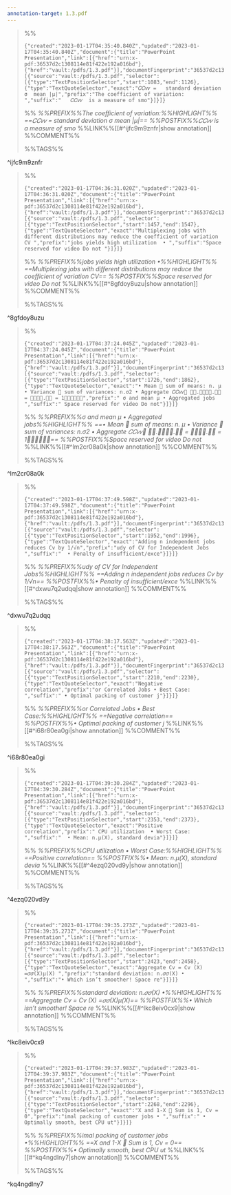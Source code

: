 ```yaml
---
annotation-target: 1.3.pdf
---
```



>%%
>```annotation-json
>{"created":"2023-01-17T04:35:40.840Z","updated":"2023-01-17T04:35:40.840Z","document":{"title":"PowerPoint Presentation","link":[{"href":"urn:x-pdf:36537d2c1308114e81f422e192a016bd"},{"href":"vault:/pdfs/1.3.pdf"}],"documentFingerprint":"36537d2c1308114e81f422e192a016bd"},"uri":"vault:/pdfs/1.3.pdf","target":[{"source":"vault:/pdfs/1.3.pdf","selector":[{"type":"TextPositionSelector","start":1083,"end":1126},{"type":"TextQuoteSelector","exact":"𝐶𝐶𝑣𝑣 =   standard deviation σ  mean |μ|","prefix":"The coefficient of variation:   ","suffix":"   𝐶𝐶𝑣𝑣  is a measure of smo"}]}]}
>```
>%%
>*%%PREFIX%%The coefficient of variation:%%HIGHLIGHT%% ==𝐶𝐶𝑣𝑣 =   standard deviation σ  mean |μ|== %%POSTFIX%%𝐶𝐶𝑣𝑣  is a measure of smo*
>%%LINK%%[[#^ijfc9m9znfr|show annotation]]
>%%COMMENT%%
>
>%%TAGS%%
>
^ijfc9m9znfr


>%%
>```annotation-json
>{"created":"2023-01-17T04:36:31.020Z","updated":"2023-01-17T04:36:31.020Z","document":{"title":"PowerPoint Presentation","link":[{"href":"urn:x-pdf:36537d2c1308114e81f422e192a016bd"},{"href":"vault:/pdfs/1.3.pdf"}],"documentFingerprint":"36537d2c1308114e81f422e192a016bd"},"uri":"vault:/pdfs/1.3.pdf","target":[{"source":"vault:/pdfs/1.3.pdf","selector":[{"type":"TextPositionSelector","start":1457,"end":1547},{"type":"TextQuoteSelector","exact":"Multiplexing jobs with different distributions may reduce the coefficient of variation CV ","prefix":"jobs yields high utilization  • ","suffix":"Space reserved for video Do not "}]}]}
>```
>%%
>*%%PREFIX%%jobs yields high utilization  •%%HIGHLIGHT%% ==Multiplexing jobs with different distributions may reduce the coefficient of variation CV== %%POSTFIX%%Space reserved for video Do not*
>%%LINK%%[[#^8gfdoy8uzu|show annotation]]
>%%COMMENT%%
>
>%%TAGS%%
>
^8gfdoy8uzu


>%%
>```annotation-json
>{"created":"2023-01-17T04:37:24.045Z","updated":"2023-01-17T04:37:24.045Z","document":{"title":"PowerPoint Presentation","link":[{"href":"urn:x-pdf:36537d2c1308114e81f422e192a016bd"},{"href":"vault:/pdfs/1.3.pdf"}],"documentFingerprint":"36537d2c1308114e81f422e192a016bd"},"uri":"vault:/pdfs/1.3.pdf","target":[{"source":"vault:/pdfs/1.3.pdf","selector":[{"type":"TextPositionSelector","start":1726,"end":1862},{"type":"TextQuoteSelector","exact":"• Mean  sum of means: n. μ • Variance  sum of variances: n.σ2 • Aggregate 𝐶𝐶𝑣𝑣 𝑛𝑛.𝜎𝜎𝑛𝑛.𝜇𝜇 = 𝜎𝜎𝑛𝑛.𝜇𝜇 = 1𝑛𝑛𝐶𝐶𝑣𝑣","prefix":" σ and mean μ • Aggregated jobs ","suffix":" Space reserved for video Do not"}]}]}
>```
>%%
>*%%PREFIX%%σ and mean μ • Aggregated jobs%%HIGHLIGHT%% ==• Mean  sum of means: n. μ • Variance  sum of variances: n.σ2 • Aggregate 𝐶𝐶𝑣𝑣 𝑛𝑛.𝜎𝜎𝑛𝑛.𝜇𝜇 = 𝜎𝜎𝑛𝑛.𝜇𝜇 = 1𝑛𝑛𝐶𝐶𝑣𝑣== %%POSTFIX%%Space reserved for video Do not*
>%%LINK%%[[#^lm2cr08a0k|show annotation]]
>%%COMMENT%%
>
>%%TAGS%%
>
^lm2cr08a0k


>%%
>```annotation-json
>{"created":"2023-01-17T04:37:49.598Z","updated":"2023-01-17T04:37:49.598Z","document":{"title":"PowerPoint Presentation","link":[{"href":"urn:x-pdf:36537d2c1308114e81f422e192a016bd"},{"href":"vault:/pdfs/1.3.pdf"}],"documentFingerprint":"36537d2c1308114e81f422e192a016bd"},"uri":"vault:/pdfs/1.3.pdf","target":[{"source":"vault:/pdfs/1.3.pdf","selector":[{"type":"TextPositionSelector","start":1952,"end":1996},{"type":"TextQuoteSelector","exact":"Adding n independent jobs reduces Cv by 1/√n","prefix":"udy of CV for Independent Jobs  ","suffix":"  • Penalty of insufficient/exce"}]}]}
>```
>%%
>*%%PREFIX%%udy of CV for Independent Jobs%%HIGHLIGHT%% ==Adding n independent jobs reduces Cv by 1/√n== %%POSTFIX%%• Penalty of insufficient/exce*
>%%LINK%%[[#^dxwu7q2udqq|show annotation]]
>%%COMMENT%%
>
>%%TAGS%%
>
^dxwu7q2udqq


>%%
>```annotation-json
>{"created":"2023-01-17T04:38:17.563Z","updated":"2023-01-17T04:38:17.563Z","document":{"title":"PowerPoint Presentation","link":[{"href":"urn:x-pdf:36537d2c1308114e81f422e192a016bd"},{"href":"vault:/pdfs/1.3.pdf"}],"documentFingerprint":"36537d2c1308114e81f422e192a016bd"},"uri":"vault:/pdfs/1.3.pdf","target":[{"source":"vault:/pdfs/1.3.pdf","selector":[{"type":"TextPositionSelector","start":2210,"end":2230},{"type":"TextQuoteSelector","exact":"Negative correlation","prefix":"or Correlated Jobs • Best Case: ","suffix":" • Optimal packing of customer j"}]}]}
>```
>%%
>*%%PREFIX%%or Correlated Jobs • Best Case:%%HIGHLIGHT%% ==Negative correlation== %%POSTFIX%%• Optimal packing of customer j*
>%%LINK%%[[#^i68r80ea0gi|show annotation]]
>%%COMMENT%%
>
>%%TAGS%%
>
^i68r80ea0gi


>%%
>```annotation-json
>{"created":"2023-01-17T04:39:30.284Z","updated":"2023-01-17T04:39:30.284Z","document":{"title":"PowerPoint Presentation","link":[{"href":"urn:x-pdf:36537d2c1308114e81f422e192a016bd"},{"href":"vault:/pdfs/1.3.pdf"}],"documentFingerprint":"36537d2c1308114e81f422e192a016bd"},"uri":"vault:/pdfs/1.3.pdf","target":[{"source":"vault:/pdfs/1.3.pdf","selector":[{"type":"TextPositionSelector","start":2353,"end":2373},{"type":"TextQuoteSelector","exact":"Positive correlation","prefix":" CPU utilization  • Worst Case: ","suffix":"  • Mean: n.μ(X), standard devia"}]}]}
>```
>%%
>*%%PREFIX%%CPU utilization  • Worst Case:%%HIGHLIGHT%% ==Positive correlation== %%POSTFIX%%• Mean: n.μ(X), standard devia*
>%%LINK%%[[#^4ezq020vd9y|show annotation]]
>%%COMMENT%%
>
>%%TAGS%%
>
^4ezq020vd9y


>%%
>```annotation-json
>{"created":"2023-01-17T04:39:35.273Z","updated":"2023-01-17T04:39:35.273Z","document":{"title":"PowerPoint Presentation","link":[{"href":"urn:x-pdf:36537d2c1308114e81f422e192a016bd"},{"href":"vault:/pdfs/1.3.pdf"}],"documentFingerprint":"36537d2c1308114e81f422e192a016bd"},"uri":"vault:/pdfs/1.3.pdf","target":[{"source":"vault:/pdfs/1.3.pdf","selector":[{"type":"TextPositionSelector","start":2423,"end":2458},{"type":"TextQuoteSelector","exact":"Aggregate Cv = Cv (X) =𝜎𝜎(X)μ(X) ","prefix":"standard deviation: n.𝜎𝜎(X) • ","suffix":"• Which isn’t smoother! Space re"}]}]}
>```
>%%
>*%%PREFIX%%standard deviation: n.𝜎𝜎(X) •%%HIGHLIGHT%% ==Aggregate Cv = Cv (X) =𝜎𝜎(X)μ(X)== %%POSTFIX%%• Which isn’t smoother! Space re*
>%%LINK%%[[#^lkc8eiv0cx9|show annotation]]
>%%COMMENT%%
>
>%%TAGS%%
>
^lkc8eiv0cx9


>%%
>```annotation-json
>{"created":"2023-01-17T04:39:37.983Z","updated":"2023-01-17T04:39:37.983Z","document":{"title":"PowerPoint Presentation","link":[{"href":"urn:x-pdf:36537d2c1308114e81f422e192a016bd"},{"href":"vault:/pdfs/1.3.pdf"}],"documentFingerprint":"36537d2c1308114e81f422e192a016bd"},"uri":"vault:/pdfs/1.3.pdf","target":[{"source":"vault:/pdfs/1.3.pdf","selector":[{"type":"TextPositionSelector","start":2268,"end":2296},{"type":"TextQuoteSelector","exact":"X and 1-X  Sum is 1, Cv = 0","prefix":"imal packing of customer jobs • ","suffix":" • Optimally smooth, best CPU ut"}]}]}
>```
>%%
>*%%PREFIX%%imal packing of customer jobs •%%HIGHLIGHT%% ==X and 1-X  Sum is 1, Cv = 0== %%POSTFIX%%• Optimally smooth, best CPU ut*
>%%LINK%%[[#^kq4ngdlny7|show annotation]]
>%%COMMENT%%
>
>%%TAGS%%
>
^kq4ngdlny7
